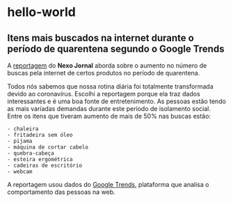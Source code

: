 # hello-world
## Itens mais buscados na internet durante o período de quarentena segundo o Google Trends

A [reportagem](https://www.nexojornal.com.br/grafico/2020/05/11/O-aumento-das-buscas-na-internet-por-estes-itens-na-quarentena) do **Nexo Jornal** aborda sobre o aumento no número de buscas pela internet de certos produtos no período de quarentena. 

Todos nós sabemos que nossa rotina diária foi totalmente transformada devido ao coronavírus. Escolhi a reportagem porque ela traz dados interessantes e é uma boa fonte de entretenimento.
As pessoas estão tendo as mais variadas demandas durante este período de isolamento social. Entre os itens que tiveram aumento de mais de 50% nas buscas estão:	
	
	- chaleira
	- fritadeira sem óleo
	- pijama
	- máquina de cortar cabelo
	- quebra-cabeça
	- esteira ergométrica
	- cadeiras de escritório
	- webcam

A reportagem usou dados do [Google Trends](https://trends.google.com.br/trends/?geo=BR), plataforma que analisa o comportamento das pessoas na web.
